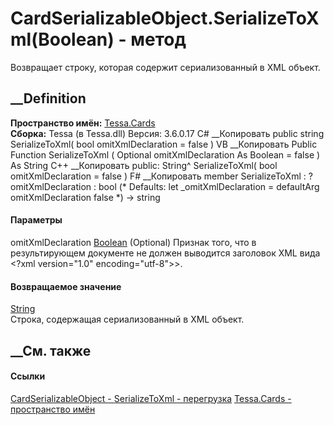 # CardSerializableObject.SerializeToXml(Boolean) - метод
Возвращает строку, которая содержит сериализованный в XML объект.
## __Definition
 **Пространство имён:** [Tessa.Cards](N_Tessa_Cards.htm)  
 **Сборка:** Tessa (в Tessa.dll) Версия: 3.6.0.17
C# __Копировать
     public string SerializeToXml(
    	bool omitXmlDeclaration = false
    )
VB __Копировать
     Public Function SerializeToXml ( 
    	Optional omitXmlDeclaration As Boolean = false
    ) As String
C++ __Копировать
     public:
    String^ SerializeToXml(
    	bool omitXmlDeclaration = false
    )
F# __Копировать
     member SerializeToXml : 
            ?omitXmlDeclaration : bool 
    (* Defaults:
            let _omitXmlDeclaration = defaultArg omitXmlDeclaration false
    *)
    -> string 
#### Параметры
omitXmlDeclaration
[Boolean](https://learn.microsoft.com/dotnet/api/system.boolean) (Optional)
     Признак того, что в результирующем документе не должен выводится заголовок XML вида <?xml version="1.0" encoding="utf-8">>. 
#### Возвращаемое значение
[String](https://learn.microsoft.com/dotnet/api/system.string)  
Строка, содержащая сериализованный в XML объект.
##  __См. также
#### Ссылки
[CardSerializableObject - ](T_Tessa_Cards_CardSerializableObject.htm)
[SerializeToXml -
перегрузка](Overload_Tessa_Cards_CardSerializableObject_SerializeToXml.htm)
[Tessa.Cards - пространство имён](N_Tessa_Cards.htm)
